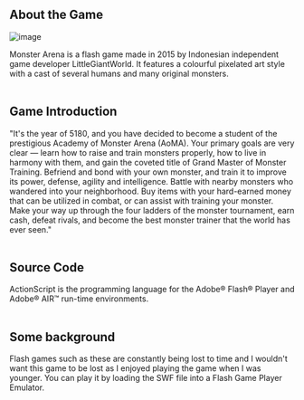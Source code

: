 ## About the Game
![image](https://github.com/GoodbyeKittyy/Monster-Arena-Flash-Game-Source-Code/assets/161730857/28ac00d9-319a-46e7-981c-8431c7b8524b)


Monster Arena is a flash game made in 2015 by Indonesian independent game developer LittleGiantWorld. It features a colourful pixelated art style with a cast of several humans and many original monsters.<br><br>

## Game Introduction

"It's the year of 5180, and you have decided to become a student of the prestigious Academy of Monster Arena (AoMA). Your primary goals are very clear — learn how to raise and train monsters properly, how to live in harmony with them, and gain the coveted title of Grand Master of Monster Training. Befriend and bond with your own monster, and train it to improve its power, defense, agility and intelligence. Battle with nearby monsters who wandered into your neighborhood. Buy items with your hard-earned money that can be utilized in combat, or can assist with training your monster. Make your way up through the four ladders of the monster tournament, earn cash, defeat rivals, and become the best monster trainer that the world has ever seen."<br><br>


## Source Code

ActionScript is the programming language for the Adobe® Flash® Player and Adobe® AIR™ run-time environments.<br><br>

## Some background
Flash games such as these are constantly being lost to time and I wouldn't want this game to be lost as I enjoyed playing the game when I was younger. You can play it by loading the SWF file into a Flash Game Player Emulator.
